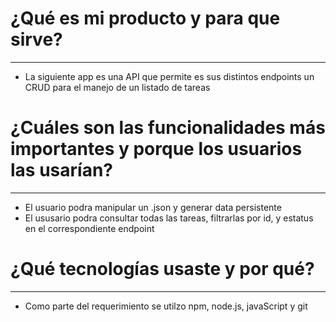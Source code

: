 # ¿Qué es mi producto y para que sirve?
---
- La siguiente app es una API que permite es sus distintos endpoints un CRUD para el manejo de un listado de tareas

# ¿Cuáles son las funcionalidades más importantes y porque los usuarios las usarían?
---
- El usuario podra manipular un .json y generar data persistente
- El ususario podra consultar todas las tareas, filtrarlas por id, y estatus en el correspondiente endpoint


 # ¿Qué tecnologías usaste y por qué?
---
- Como parte del requerimiento se utilzo npm, node.js, javaScript y git
